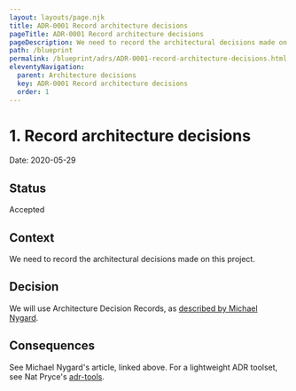 ```yaml
---
layout: layouts/page.njk
title: ADR-0001 Record architecture decisions
pageTitle: ADR-0001 Record architecture decisions
pageDescription: We need to record the architectural decisions made on this project.
path: /blueprint
permalink: /blueprint/adrs/ADR-0001-record-architecture-decisions.html
eleventyNavigation:
  parent: Architecture decisions
  key: ADR-0001 Record architecture decisions
  order: 1
---
```

# 1. Record architecture decisions
Date: 2020-05-29

## Status

Accepted

## Context

We need to record the architectural decisions made on this project.

## Decision

We will use Architecture Decision Records, as [described by Michael Nygard](http://thinkrelevance.com/blog/2011/11/15/documenting-architecture-decisions).

## Consequences

See Michael Nygard's article, linked above. For a lightweight ADR toolset, see Nat Pryce's [adr-tools](https://github.com/npryce/adr-tools).
